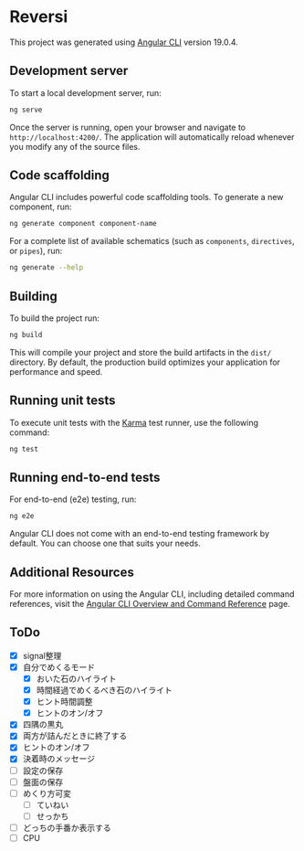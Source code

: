 # Reversi

This project was generated using [Angular CLI](https://github.com/angular/angular-cli) version 19.0.4.

## Development server

To start a local development server, run:

```bash
ng serve
```

Once the server is running, open your browser and navigate to `http://localhost:4200/`. The application will automatically reload whenever you modify any of the source files.

## Code scaffolding

Angular CLI includes powerful code scaffolding tools. To generate a new component, run:

```bash
ng generate component component-name
```

For a complete list of available schematics (such as `components`, `directives`, or `pipes`), run:

```bash
ng generate --help
```

## Building

To build the project run:

```bash
ng build
```

This will compile your project and store the build artifacts in the `dist/` directory. By default, the production build optimizes your application for performance and speed.

## Running unit tests

To execute unit tests with the [Karma](https://karma-runner.github.io) test runner, use the following command:

```bash
ng test
```

## Running end-to-end tests

For end-to-end (e2e) testing, run:

```bash
ng e2e
```

Angular CLI does not come with an end-to-end testing framework by default. You can choose one that suits your needs.

## Additional Resources

For more information on using the Angular CLI, including detailed command references, visit the [Angular CLI Overview and Command Reference](https://angular.dev/tools/cli) page.

## ToDo

* [x] signal整理
* [x] 自分でめくるモード
  * [x] おいた石のハイライト
  * [x] 時間経過でめくるべき石のハイライト
  * [x] ヒント時間調整
  * [x] ヒントのオン/オフ
* [x] 四隅の黒丸
* [x] 両方が詰んだときに終了する
* [x] ヒントのオン/オフ
* [x] 決着時のメッセージ
* [ ] 設定の保存
* [ ] 盤面の保存
* [ ] めくり方可変
  * [ ] ていねい
  * [ ] せっかち
* [ ] どっちの手番か表示する
* [ ] CPU